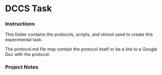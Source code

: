 # DCCS Task

### Instructions
This folder contains the protocols, scripts, and stimuli used to create this experimental task. 

The protocol.md file may contain the protocol itself or be a link to a Google Doc with the protocol.


### Project Notes
